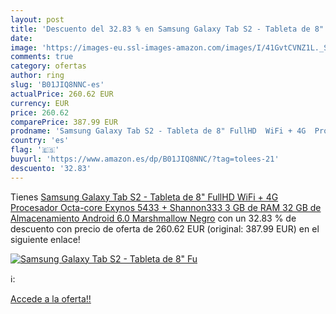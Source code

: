 ```yaml
---
layout: post
title: 'Descuento del 32.83 % en Samsung Galaxy Tab S2 - Tableta de 8" Fu'
date: 
image: 'https://images-eu.ssl-images-amazon.com/images/I/41GvtCVNZ1L._SL200_.jpg'
comments: true
category: ofertas
author: ring
slug: 'B01JIQ8NNC-es'
actualPrice: 260.62 EUR
currency: EUR
price: 260.62
comparePrice: 387.99 EUR
prodname: 'Samsung Galaxy Tab S2 - Tableta de 8" FullHD  WiFi + 4G  Procesador Octa-core Exynos 5433 + Shannon333  3 GB de RAM  32 GB de Almacenamiento  Android 6.0 Marshmallow  Negro'
country: 'es'
flag: '🇪🇸'
buyurl: 'https://www.amazon.es/dp/B01JIQ8NNC/?tag=tolees-21'
descuento: '32.83'
---
```


Tienes [Samsung Galaxy Tab S2 - Tableta de 8" FullHD  WiFi + 4G  Procesador Octa-core Exynos 5433 + Shannon333  3 GB de RAM  32 GB de Almacenamiento  Android 6.0 Marshmallow  Negro](https://www.amazon.es/dp/B01JIQ8NNC/?tag=tolees-21) con un 32.83 % de descuento con precio de oferta de 260.62 EUR (original: 387.99 EUR) en el siguiente enlace!

[![Samsung Galaxy Tab S2 - Tableta de 8" Fu](https://images-eu.ssl-images-amazon.com/images/I/41GvtCVNZ1L._SL200_.jpg)](https://www.amazon.es/dp/B01JIQ8NNC/?tag=tolees-21)

ℹ️:


[Accede a la oferta!!](https://www.amazon.es/dp/B01JIQ8NNC/?tag=tolees-21)
